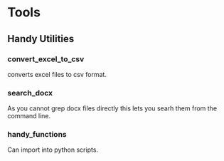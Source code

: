 # Tools
## Handy Utilities

### convert_excel_to_csv
converts excel files to csv format.

### search_docx
As you cannot grep docx files directly this lets you searh them from the command line.

### handy_functions
Can import into python scripts.

